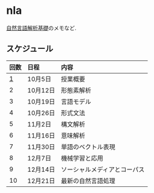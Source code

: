 # nla

[自然言語解析基礎](https://kdb.tsukuba.ac.jp/syllabi/2020/GE21301/jpn/)のメモなど.

## スケジュール

|回数|日程|内容|
|:---|:---|:---|
|[1](note/note01.md)|10月5日|授業概要|
|2|10月12日|形態素解析|
|3|10月19日|言語モデル|
|4|10月26日|形式文法|
|5|11月2日|構文解析|
|6|11月16日|意味解析|
|7|11月30日|単語のベクトル表現|
|8|12月7日|機械学習と応用|
|9|12月14日|ソーシャルメディアとコーパス|
|10|12月21日|最新の自然言語処理|
